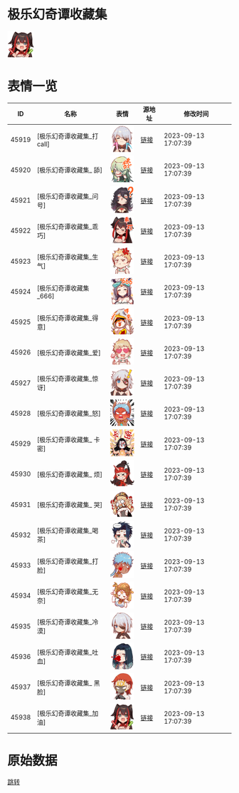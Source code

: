 # 极乐幻奇谭收藏集

<img src="./cover.png" height="60" alt="cover" />

# 表情一览

|ID|名称|表情|源地址|修改时间|
|----|----|----|----|----|
|45919|[极乐幻奇谭收藏集_打call]|<img src="./pic/045919_%5B极乐幻奇谭收藏集_打call%5D.png" height="60" alt="打call"/>|[链接](https://i0.hdslb.com/bfs/garb/item/507327e435f3a8a31ab0c06ec22a51184f28368b.png)|2023-09-13 17:07:39|
|45920|[极乐幻奇谭收藏集_ 舔]|<img src="./pic/045920_%5B极乐幻奇谭收藏集_ 舔%5D.png" height="60" alt=" 舔"/>|[链接](https://i0.hdslb.com/bfs/garb/item/e573a7aaf39964657fbb2c3c2be5fab31bf8a96c.png)|2023-09-13 17:07:39|
|45921|[极乐幻奇谭收藏集_问号]|<img src="./pic/045921_%5B极乐幻奇谭收藏集_问号%5D.png" height="60" alt="问号"/>|[链接](https://i0.hdslb.com/bfs/garb/item/221d5e324fc38a56f01b92f6de3c22df2d072b98.png)|2023-09-13 17:07:39|
|45922|[极乐幻奇谭收藏集_乖巧]|<img src="./pic/045922_%5B极乐幻奇谭收藏集_乖巧%5D.png" height="60" alt="乖巧"/>|[链接](https://i0.hdslb.com/bfs/garb/item/9d0e7984afdd3b2d9a302245c882d485e7360832.png)|2023-09-13 17:07:39|
|45923|[极乐幻奇谭收藏集_生气]|<img src="./pic/045923_%5B极乐幻奇谭收藏集_生气%5D.png" height="60" alt="生气"/>|[链接](https://i0.hdslb.com/bfs/garb/item/1f1d82935b28109eef8e42bb7c0bbcf1608dcbc0.png)|2023-09-13 17:07:39|
|45924|[极乐幻奇谭收藏集_666]|<img src="./pic/045924_%5B极乐幻奇谭收藏集_666%5D.png" height="60" alt="666"/>|[链接](https://i0.hdslb.com/bfs/garb/item/0f62c749f3de6cd0522be94893fcb28e7fd1870c.png)|2023-09-13 17:07:39|
|45925|[极乐幻奇谭收藏集_得意]|<img src="./pic/045925_%5B极乐幻奇谭收藏集_得意%5D.png" height="60" alt="得意"/>|[链接](https://i0.hdslb.com/bfs/garb/item/e4cc240e967a441260c9d5adbf8bff7567a35f70.png)|2023-09-13 17:07:39|
|45926|[极乐幻奇谭收藏集_爱]|<img src="./pic/045926_%5B极乐幻奇谭收藏集_爱%5D.png" height="60" alt="爱"/>|[链接](https://i0.hdslb.com/bfs/garb/item/9e81ed6b6b24c8f3568f4d6432b36d3e5ea9df15.png)|2023-09-13 17:07:39|
|45927|[极乐幻奇谭收藏集_惊讶]|<img src="./pic/045927_%5B极乐幻奇谭收藏集_惊讶%5D.png" height="60" alt="惊讶"/>|[链接](https://i0.hdslb.com/bfs/garb/item/e27b80de0044f38d401ce7ad7a4bff8424d5789b.png)|2023-09-13 17:07:39|
|45928|[极乐幻奇谭收藏集_怒]|<img src="./pic/045928_%5B极乐幻奇谭收藏集_怒%5D.png" height="60" alt="怒"/>|[链接](https://i0.hdslb.com/bfs/garb/item/a1b62813fac915b58c2738422412e3a010528102.png)|2023-09-13 17:07:39|
|45929|[极乐幻奇谭收藏集_ 卡密]|<img src="./pic/045929_%5B极乐幻奇谭收藏集_ 卡密%5D.png" height="60" alt=" 卡密"/>|[链接](https://i0.hdslb.com/bfs/garb/item/b3db5b384abcc2bc6cc7f838fa1c1fcfc59f01b8.png)|2023-09-13 17:07:39|
|45930|[极乐幻奇谭收藏集_ 烦]|<img src="./pic/045930_%5B极乐幻奇谭收藏集_ 烦%5D.png" height="60" alt=" 烦"/>|[链接](https://i0.hdslb.com/bfs/garb/item/f61f311763999a8f8cc20b3662fe151c74b1077a.png)|2023-09-13 17:07:39|
|45931|[极乐幻奇谭收藏集_ 哭]|<img src="./pic/045931_%5B极乐幻奇谭收藏集_ 哭%5D.png" height="60" alt=" 哭"/>|[链接](https://i0.hdslb.com/bfs/garb/item/f8811208213b3f5325553e2dfcd174e1f789ab76.png)|2023-09-13 17:07:39|
|45932|[极乐幻奇谭收藏集_喝茶]|<img src="./pic/045932_%5B极乐幻奇谭收藏集_喝茶%5D.png" height="60" alt="喝茶"/>|[链接](https://i0.hdslb.com/bfs/garb/item/72c53aa45e69a730730d5222fbe74a63e290d81f.png)|2023-09-13 17:07:39|
|45933|[极乐幻奇谭收藏集_打脸]|<img src="./pic/045933_%5B极乐幻奇谭收藏集_打脸%5D.png" height="60" alt="打脸"/>|[链接](https://i0.hdslb.com/bfs/garb/item/916aeb5f72941796b925e4f8660307cf6d845ac8.png)|2023-09-13 17:07:39|
|45934|[极乐幻奇谭收藏集_无奈]|<img src="./pic/045934_%5B极乐幻奇谭收藏集_无奈%5D.png" height="60" alt="无奈"/>|[链接](https://i0.hdslb.com/bfs/garb/item/4cdd62c7ad1e4b36b95b406bfcba1b1f8cc5a5da.png)|2023-09-13 17:07:39|
|45935|[极乐幻奇谭收藏集_冷漠]|<img src="./pic/045935_%5B极乐幻奇谭收藏集_冷漠%5D.png" height="60" alt="冷漠"/>|[链接](https://i0.hdslb.com/bfs/garb/item/0febc350bff973e978b3e0fa75bfdb0de6118485.png)|2023-09-13 17:07:39|
|45936|[极乐幻奇谭收藏集_吐血]|<img src="./pic/045936_%5B极乐幻奇谭收藏集_吐血%5D.png" height="60" alt="吐血"/>|[链接](https://i0.hdslb.com/bfs/garb/item/de38368e55875c5fbfcdc2899363c63c6c309635.png)|2023-09-13 17:07:39|
|45937|[极乐幻奇谭收藏集_ 黑脸]|<img src="./pic/045937_%5B极乐幻奇谭收藏集_ 黑脸%5D.png" height="60" alt=" 黑脸"/>|[链接](https://i0.hdslb.com/bfs/garb/item/6b63d101409fd6fa6052a9e971cd8409e531cee5.png)|2023-09-13 17:07:39|
|45938|[极乐幻奇谭收藏集_加油]|<img src="./pic/045938_%5B极乐幻奇谭收藏集_加油%5D.png" height="60" alt="加油"/>|[链接](https://i0.hdslb.com/bfs/garb/item/a89e240538de84992e88354f0b2bdf95c23e8aff.png)|2023-09-13 17:07:39|

# 原始数据

[跳转](./raw.json)

